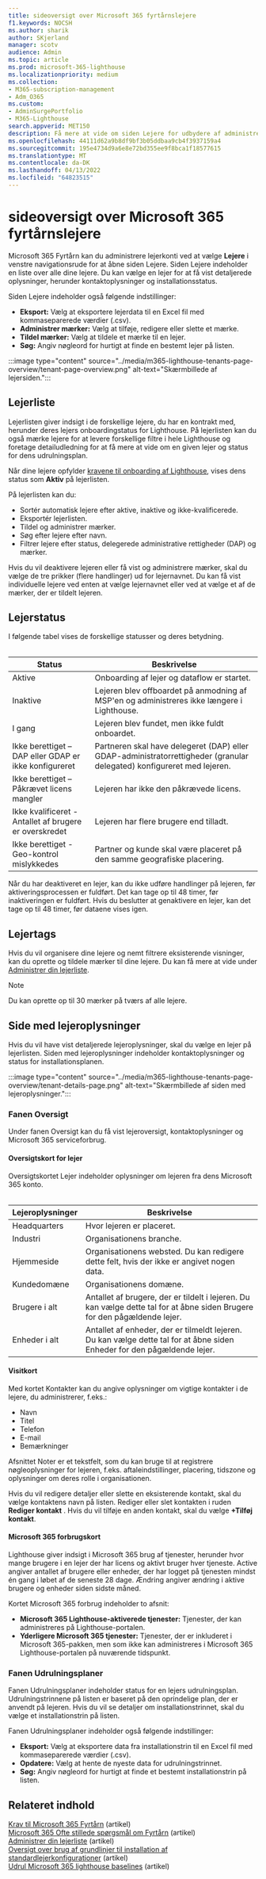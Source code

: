 ```yaml
---
title: sideoversigt over Microsoft 365 fyrtårnslejere
f1.keywords: NOCSH
ms.author: sharik
author: SKjerland
manager: scotv
audience: Admin
ms.topic: article
ms.prod: microsoft-365-lighthouse
ms.localizationpriority: medium
ms.collection:
- M365-subscription-management
- Adm_O365
ms.custom:
- AdminSurgePortfolio
- M365-Lighthouse
search.appverid: MET150
description: Få mere at vide om siden Lejere for udbydere af administrerede tjenester ved hjælp af Microsoft 365 Lighthouse.
ms.openlocfilehash: 44111d62a9b8df9bf3b05ddbaa9cb4f3937159a4
ms.sourcegitcommit: 195e4734d9a6e8e72bd355ee9f8bca1f18577615
ms.translationtype: MT
ms.contentlocale: da-DK
ms.lasthandoff: 04/13/2022
ms.locfileid: "64823515"
---
```

# <a name="microsoft-365-lighthouse-tenants-page-overview"></a>sideoversigt over Microsoft 365 fyrtårnslejere

Microsoft 365 Fyrtårn kan du administrere lejerkonti ved at vælge **Lejere** i venstre navigationsrude for at åbne siden Lejere. Siden Lejere indeholder en liste over alle dine lejere. Du kan vælge en lejer for at få vist detaljerede oplysninger, herunder kontaktoplysninger og installationsstatus.

Siden Lejere indeholder også følgende indstillinger:

- **Eksport:** Vælg at eksportere lejerdata til en Excel fil med kommaseparerede værdier (.csv).
- **Administrer mærker:** Vælg at tilføje, redigere eller slette et mærke.
- **Tildel mærker:** Vælg at tildele et mærke til en lejer.
- **Søg:** Angiv nøgleord for hurtigt at finde en bestemt lejer på listen.

:::image type="content" source="../media/m365-lighthouse-tenants-page-overview/tenant-page-overview.png" alt-text="Skærmbillede af lejersiden.":::

## <a name="tenant-list"></a>Lejerliste

Lejerlisten giver indsigt i de forskellige lejere, du har en kontrakt med, herunder deres lejers onboardingstatus for Lighthouse. På lejerlisten kan du også mærke lejere for at levere forskellige filtre i hele Lighthouse og foretage detailudledning for at få mere at vide om en given lejer og status for dens udrulningsplan.

Når dine lejere opfylder [kravene til onboarding af Lighthouse](m365-lighthouse-requirements.md), vises dens status som **Aktiv** på lejerlisten.

På lejerlisten kan du:

- Sortér automatisk lejere efter aktive, inaktive og ikke-kvalificerede.
- Eksportér lejerlisten.
- Tildel og administrer mærker.
- Søg efter lejere efter navn.
- Filtrer lejere efter status, delegerede administrative rettigheder (DAP) og mærker.

Hvis du vil deaktivere lejeren eller få vist og administrere mærker, skal du vælge de tre prikker (flere handlinger) ud for lejernavnet. Du kan få vist individuelle lejere ved enten at vælge lejernavnet eller ved at vælge et af de mærker, der er tildelt lejeren.

## <a name="tenant-status"></a>Lejerstatus

I følgende tabel vises de forskellige statusser og deres betydning.<br><br>

| Status                                   | Beskrivelse                                                                                             |
|------------------------------------------|---------------------------------------------------------------------------------------------------------|
| Aktive                                   | Onboarding af lejer og dataflow er startet.                                                           |
| Inaktive                                 | Lejeren blev offboardet på anmodning af MSP'en og administreres ikke længere i Lighthouse.           |
| I gang                               | Lejeren blev fundet, men ikke fuldt onboardet.                                                              |
| Ikke berettiget – DAP eller GDAP er ikke konfigureret    | Partneren skal have delegeret (DAP) eller GDAP-administratorrettigheder (granular delegated) konfigureret med lejeren. |
| Ikke berettiget – Påkrævet licens mangler | Lejeren har ikke den påkrævede licens.                                                               |
| Ikke kvalificeret - Antallet af brugere er overskredet         | Lejeren har flere brugere end tilladt.                                                                     |
| Ikke berettiget - Geo-kontrol mislykkedes            | Partner og kunde skal være placeret på den samme geografiske placering.                                       |

Når du har deaktiveret en lejer, kan du ikke udføre handlinger på lejeren, før aktiveringsprocessen er fuldført. Det kan tage op til 48 timer, før inaktiveringen er fuldført. Hvis du beslutter at genaktivere en lejer, kan det tage op til 48 timer, før dataene vises igen.

## <a name="tenant-tags"></a>Lejertags

Hvis du vil organisere dine lejere og nemt filtrere eksisterende visninger, kan du oprette og tildele mærker til dine lejere. Du kan få mere at vide under [Administrer din lejerliste](m365-lighthouse-manage-tenant-list.md).

> [!NOTE]
> Du kan oprette op til 30 mærker på tværs af alle lejere.

## <a name="tenant-details-page"></a>Side med lejeroplysninger

Hvis du vil have vist detaljerede lejeroplysninger, skal du vælge en lejer på lejerlisten. Siden med lejeroplysninger indeholder kontaktoplysninger og status for installationsplanen.

:::image type="content" source="../media/m365-lighthouse-tenants-page-overview/tenant-details-page.png" alt-text="Skærmbillede af siden med lejeroplysninger.":::

### <a name="overview-tab"></a>Fanen Oversigt

Under fanen Oversigt kan du få vist lejeroversigt, kontaktoplysninger og Microsoft 365 serviceforbrug.

#### <a name="tenant-overview-card"></a>Oversigtskort for lejer

Oversigtskortet Lejer indeholder oplysninger om lejeren fra dens Microsoft 365 konto.<br><br>

| Lejeroplysninger    | Beskrivelse|
|-----------------------|------------------|
| Headquarters    | Hvor lejeren er placeret.|
| Industri    |Organisationens branche.|
| Hjemmeside    |Organisationens websted. Du kan redigere dette felt, hvis der ikke er angivet nogen data.|
| Kundedomæne    |Organisationens domæne.|
| Brugere i alt    |Antallet af brugere, der er tildelt i lejeren. Du kan vælge dette tal for at åbne siden Brugere for den pågældende lejer.|
| Enheder i alt|Antallet af enheder, der er tilmeldt lejeren. Du kan vælge dette tal for at åbne siden Enheder for den pågældende lejer.|

#### <a name="contacts-card"></a>Visitkort

Med kortet Kontakter kan du angive oplysninger om vigtige kontakter i de lejere, du administrerer, f.eks.:

- Navn
- Titel
- Telefon
- E-mail
- Bemærkninger

Afsnittet Noter er et tekstfelt, som du kan bruge til at registrere nøgleoplysninger for lejeren, f.eks. aftaleindstillinger, placering, tidszone og oplysninger om deres rolle i organisationen.

Hvis du vil redigere detaljer eller slette en eksisterende kontakt, skal du vælge kontaktens navn på listen. Rediger eller slet kontakten i ruden **Rediger kontakt** . Hvis du vil tilføje en anden kontakt, skal du vælge **+Tilføj kontakt**.

#### <a name="microsoft-365-usage-card"></a>Microsoft 365 forbrugskort

Lighthouse giver indsigt i Microsoft 365 brug af tjenester, herunder hvor mange brugere i en lejer der har licens og aktivt bruger hver tjeneste. Active angiver antallet af brugere eller enheder, der har logget på tjenesten mindst én gang i løbet af de seneste 28 dage. Ændring angiver ændring i aktive brugere og enheder siden sidste måned.

Kortet Microsoft 365 forbrug indeholder to afsnit:

- **Microsoft 365 Lighthouse-aktiverede tjenester:** Tjenester, der kan administreres på Lighthouse-portalen.
- **Yderligere Microsoft 365 tjenester:** Tjenester, der er inkluderet i Microsoft 365-pakken, men som ikke kan administreres i Microsoft 365 Lighthouse-portalen på nuværende tidspunkt.

### <a name="deployment-plans-tab"></a>Fanen Udrulningsplaner

Fanen Udrulningsplaner indeholder status for en lejers udrulningsplan. Udrulningstrinnene på listen er baseret på den oprindelige plan, der er anvendt på lejeren. Hvis du vil se detaljer om installationstrinnet, skal du vælge et installationstrin på listen.

Fanen Udrulningsplaner indeholder også følgende indstillinger:

- **Eksport:** Vælg at eksportere data fra installationstrin til en Excel fil med kommaseparerede værdier (.csv).
- **Opdatere:** Vælg at hente de nyeste data for udrulningstrinnet.
- **Søg:** Angiv nøgleord for hurtigt at finde et bestemt installationstrin på listen.

## <a name="related-content"></a>Relateret indhold

[Krav til Microsoft 365 Fyrtårn](m365-lighthouse-requirements.md) (artikel)\
[Microsoft 365 Ofte stillede spørgsmål om Fyrtårn](m365-lighthouse-faq.yml) (artikel)\
[Administrer din lejerliste](m365-lighthouse-manage-tenant-list.md) (artikel)\
[Oversigt over brug af grundlinjer til installation af standardlejerkonfigurationer](m365-lighthouse-deploy-standard-tenant-configurations-overview.md) (artikel)\
[Udrul Microsoft 365 lighthouse baselines](m365-lighthouse-deploy-baselines.md) (artikel)
